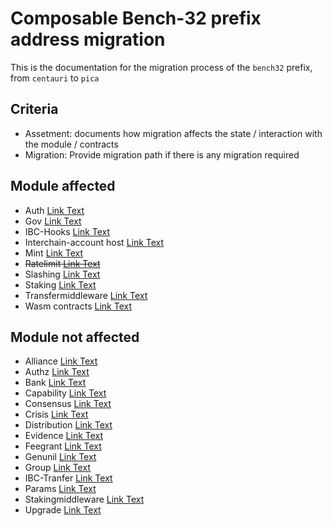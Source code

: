 # Composable Bench-32 prefix address migration

This is the documentation for the migration process of the `bench32` prefix, from `centauri` to `pica`

## Criteria

- Assetment: documents how migration affects the state / interaction with the module / contracts
- Migration: Provide migration path if there is any migration required

## Module affected
- Auth [Link Text](./auth/assessment.md)
- Gov [Link Text](./gov/assessment.md)
- IBC-Hooks [Link Text](./ibc-hooks/assessment.md)
- Interchain-account host [Link Text](./icahost/assessment.md)
- Mint [Link Text](./mint/assessment.md)
- ~~Ratelimit [Link Text](./ratelimit/assessment.md)~~
- Slashing [Link Text](./slashing/assessment.md)
- Staking [Link Text](./staking/assessment.md)
- Transfermiddleware [Link Text](./transfermiddleware/assessment.md)
- Wasm contracts [Link Text](./wasm-contracts/assessment.md)

## Module not affected
- Alliance [Link Text](./alliance/assessment.md)
- Authz [Link Text](./authz/assessment.md)
- Bank [Link Text](./bank/assessment.md)
- Capability [Link Text](./capability/assessment.md)
- Consensus [Link Text](./consensus/assessment.md)
- Crisis [Link Text](./crisis/assessment.md)
- Distribution [Link Text](./distribution/assessment.md)
- Evidence [Link Text](./evidence/assessment.md)
- Feegrant [Link Text](./feegrant/assessment.md)
- Genunil [Link Text](./genunil/assessment.md)
- Group [Link Text](./group/assessment.md)
- IBC-Tranfer [Link Text](./ibc-transfer/assessment.md)
- Params [Link Text](./params/assessment.md)
- Stakingmiddleware [Link Text](./stakingmiddleware/assessment.md)
- Upgrade [Link Text](./upgrade/assessment.md)